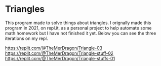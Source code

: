 # Triangles
This program made to solve things about triangles. I orignally made this program in 2021, on repl.it, as a personal project to help automate some math homework but I have not finished it yet. Below you can see the three iterations on my repl.

https://replit.com/@TheMerDragon/Triangle-03
https://replit.com/@TheMerDragon/Triangle-stuff-02
https://replit.com/@TheMerDragon/Triangle-stuffs-01
